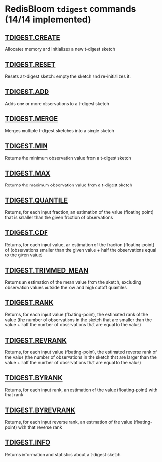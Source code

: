 # RedisBloom `tdigest` commands (14/14 implemented)

## [TDIGEST.CREATE](https://redis.io/commands/tdigest.create/)

Allocates memory and initializes a new t-digest sketch

## [TDIGEST.RESET](https://redis.io/commands/tdigest.reset/)

Resets a t-digest sketch: empty the sketch and re-initializes it.

## [TDIGEST.ADD](https://redis.io/commands/tdigest.add/)

Adds one or more observations to a t-digest sketch

## [TDIGEST.MERGE](https://redis.io/commands/tdigest.merge/)

Merges multiple t-digest sketches into a single sketch

## [TDIGEST.MIN](https://redis.io/commands/tdigest.min/)

Returns the minimum observation value from a t-digest sketch

## [TDIGEST.MAX](https://redis.io/commands/tdigest.max/)

Returns the maximum observation value from a t-digest sketch

## [TDIGEST.QUANTILE](https://redis.io/commands/tdigest.quantile/)

Returns, for each input fraction, an estimation of the value (floating point) that is smaller than the given fraction of observations

## [TDIGEST.CDF](https://redis.io/commands/tdigest.cdf/)

Returns, for each input value, an estimation of the fraction (floating-point) of (observations smaller than the given value + half the observations equal to the given value)

## [TDIGEST.TRIMMED_MEAN](https://redis.io/commands/tdigest.trimmed_mean/)

Returns an estimation of the mean value from the sketch, excluding observation values outside the low and high cutoff quantiles

## [TDIGEST.RANK](https://redis.io/commands/tdigest.rank/)

Returns, for each input value (floating-point), the estimated rank of the value (the number of observations in the sketch that are smaller than the value + half the number of observations that are equal to the value)

## [TDIGEST.REVRANK](https://redis.io/commands/tdigest.revrank/)

Returns, for each input value (floating-point), the estimated reverse rank of the value (the number of observations in the sketch that are larger than the value + half the number of observations that are equal to the value)

## [TDIGEST.BYRANK](https://redis.io/commands/tdigest.byrank/)

Returns, for each input rank, an estimation of the value (floating-point) with that rank

## [TDIGEST.BYREVRANK](https://redis.io/commands/tdigest.byrevrank/)

Returns, for each input reverse rank, an estimation of the value (floating-point) with that reverse rank

## [TDIGEST.INFO](https://redis.io/commands/tdigest.info/)

Returns information and statistics about a t-digest sketch



